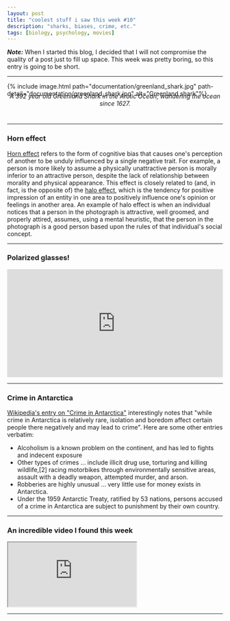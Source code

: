 ```yaml
---
layout: post
title: "coolest stuff i saw this week #10"
description: "sharks, biases, crime, etc."
tags: [biology, psychology, movies]
---
```


_**Note:**_ When I started this blog, I decided that I will not compromise the quality of a post just to fill up space. This week was pretty boring, so this entry is going to be short. 

---
{% include image.html path="documentation/greenland_shark.jpg" path-detail="documentation/greenland_shark.jpg" alt="Greenland shark"%}
<p style="margin:0; text-align: center;margin: 0;top: -25px;position: relative;"><em>A 392 year old Greenland Shark in the Arctic Ocean, wandering the ocean since 1627.</em></p>

---

### **Horn effect**

[Horn effect](https://en.wikipedia.org/wiki/Horn_effect) refers to the form of cognitive bias that causes one's perception of another to be unduly influenced by a single negative trait. For example, a person is more likely to assume a physically unattractive person is morally inferior to an attractive person, despite the lack of relationship between morality and physical appearance. This effect is closely related to (and, in fact, is the opposite of) the [halo effect](https://en.wikipedia.org/wiki/Halo_effect), which is the tendency for positive impression of an entity in one area to positively influence one's opinion or feelings in another area. An example of halo effect is when an individual notices that a person in the photograph is attractive, well groomed, and properly attired, assumes, using a mental heuristic, that the person in the photograph is a good person based upon the rules of that individual's social concept.

---


### **Polarized glasses!**

<div style='position:relative; padding-bottom:calc(50%)'><iframe src='https://gfycat.com/ifr/ZestyDefiniteAllensbigearedbat' frameborder='0' scrolling='no' width='100%' height='100%' style='position:absolute;top:0;left:0;' allowfullscreen></iframe></div>
  

---

### **Crime in Antarctica**

[Wikipedia's entry on "Crime in Antarctica"](https://en.wikipedia.org/wiki/Crime_in_Antarctica) interestingly notes that "while crime in Antarctica is relatively rare, isolation and boredom affect certain people there negatively and may lead to crime". Here are some other entries verbatim:

* Alcoholism is a known problem on the continent, and has led to fights and indecent exposure
* Other types of crimes ... include illicit drug use, torturing and killing wildlife,[2] racing motorbikes through environmentally sensitive areas, assault with a deadly weapon, attempted murder, and arson.
* Robberies are highly unusual ... very little use for money exists in Antarctica.
* Under the 1959 Antarctic Treaty, ratified by 53 nations, persons accused of a crime in Antarctica are subject to punishment by their own country.


---
### **An incredible video I found this week**

<div class="embed-responsive embed-responsive-16by9">
<iframe src="https://www.youtube.com/embed/GiOuUP9z7l4?modestbranding=1&autohide=1&showinfo=0&controls=1" allowfullscreen></iframe>
</div>

---


  
